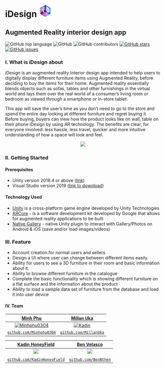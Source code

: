 # iDesign <img src="Assets/Resources/iDesignLogo.png" width="40">

## Augmented Reality interior design app 
![GitHub top language](https://img.shields.io/github/languages/top/Minhphu0304/iDesign)
![GitHub](https://img.shields.io/github/license/Minhphu0304/iDesign)
![GitHub contributors](https://img.shields.io/github/contributors/Minhphu0304/iDesign)
[![GitHub stars](https://img.shields.io/github/stars/MinhPhu0304/iDesign)](https://github.com/MinhPhu0304/iDesign/stargazers)
[![GitHub issues](https://img.shields.io/github/issues/MinhPhu0304/iDesign)](https://github.com/MinhPhu0304/iDesign/issues)

### I. What is iDesign about
iDesign is an augmented reality Interior design app intended to help users to digitally display
different furniture items using Augmented Reality, before deciding to buy the items for their
home. Augmented reality essentially blends objects such as sofas, tables and other furnishings
in the virtual world and lays them over the real world of a consumer’s living room or bedroom as
viewed through a smartphone or in-store tablet.

This app will save the user’s time as you don’t need to go to the store and spend the entire day
looking at different furniture and regret buying it. Before buying, buyers can view how the
product looks like on wall, table on their phone iDesign by using AR technology. The benefits
are clear, for everyone involved: less hassle, less travel, quicker and more intuitive
understanding of how a space will look and feel.

<div style="text-align:center">
<img src="demo.gif" height="400">
</div>

### II. Getting Started

#### Prerequisites

- Unity version 2018.4 or above ([link](https://unity3d.com/unity/qa/lts-releases))
- Visual Studio version 2019 ([link to download](https://visualstudio.microsoft.com/vs/)) 

#### Technology Used
- [Unity](https://unity.com/) is a cross-platform game engine developed by Unity Technologies
- [ARCore](https://developers.google.com/ar) - is a software development kit developed by Google that allows for augmented reality applications to be built
- [Native Gallery](https://assetstore.unity.com/packages/tools/integration/native-gallery-for-android-ios-112630) -  native Unity plugin to interact with Gallery/Photos on Android & iOS (save and/or load images/videos)

### III. Feature 

 - Account creation.for normal users and sellers.
 - Design a UI where user can change between different items easily.
 - Ability for users to see a 3D furniture in their room and basic information about it.
 - Ability to browse different furniture in the catalogue
 - Complete the basic functionality which is showing different furniture on a flat surface and
the information about the product
 - Ability to load a sample data set of furniture from the database and load it into user
device

#### IV. Team

| <a href="https://github.com/MinhPhu0304" target="_blank">**Minh Phu**</a> | <a href="https://github.com/MillanUka" target="_blank">**Millan Uka**</a>
| :---: |:---:|
| [![Minhphu0304](https://avatars3.githubusercontent.com/u/29682322?s=100)](https://github.com/MinhPhu0304)    | [![Kadin](https://avatars1.githubusercontent.com/u/41311473?s=100)](https://github.com/MillanUka) |
| <a href="http://github.com/MinhPhu0304" target="_blank">`github.com/Minhphu0304`</a> | <a href="http://github.com/MillanUka" target="_blank">`github.com/MillanUka`</a> |


| <a href="https://github.com/KadinHoneyfield" target="_blank">**Kadin HoneyField**</a> | <a href="https://github.com/benNthen" target="_blank">**Ben Velasco**</a>
| :---: |:---:|
| <img src="https://avatars3.githubusercontent.com/u/30101643?s=100" width="100">   | <img src="https://avatars0.githubusercontent.com/u/53241776" width="100"> |
| <a href="http://github.com/KadinHoneyField" target="_blank">`github.com/KadinHoneyField`</a> | <a href="http://github.com/BenNthen" target="_blank">`github.com/BenNthen`</a> |


